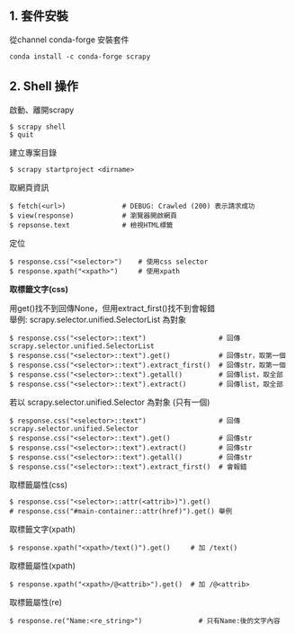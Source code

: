 ## 1. 套件安裝
從channel conda-forge 安裝套件
```shell
conda install -c conda-forge scrapy
```


## 2. Shell 操作
啟動、離開scrapy
```shell
$ scrapy shell
$ quit
```

建立專案目錄
```shell
$ scrapy startproject <dirname>
```

取網頁資訊
```shell
$ fetch(<url>)              # DEBUG: Crawled (200) 表示請求成功
$ view(response)            # 瀏覽器開啟網頁
$ repsonse.text             # 檢視HTML標籤
```
定位
```shell
$ response.css("<selector>")    # 使用css selector
$ response.xpath("<xpath>")     # 使用xpath
```

**取標籤文字(css)**

用get()找不到回傳None，但用extract_first()找不到會報錯  
舉例: scrapy.selector.unified.SelectorList 為對象
```shell
$ response.css("<selector>::text")                  # 回傳scrapy.selector.unified.SelectorList
$ response.css("<selector>::text").get()            # 回傳str，取第一個
$ response.css("<selector>::text").extract_first()  # 回傳str，取第一個
$ response.css("<selector>::text").getall()         # 回傳list，取全部
$ response.css("<selector>::text").extract()        # 回傳list，取全部

```
若以 scrapy.selector.unified.Selector 為對象 (只有一個)
```shell
$ response.css("<selector>::text")                  # 回傳scrapy.selector.unified.Selector
$ response.css("<selector>::text").get()            # 回傳str
$ response.css("<selector>::text").extract()        # 回傳str
$ response.css("<selector>::text").getall()         # 回傳str
$ response.css("<selector>::text").extract_first()  # 會報錯
```

取標籤屬性(css)
```shell
$ response.css("<selector>::attr(<attrib>)").get()
# response.css("#main-container::attr(href)").get() 舉例
```

取標籤文字(xpath)
```shell
$ response.xpath("<xpath>/text()").get()     # 加 /text()
```
取標籤屬性(xpath)
```shell
$ response.xpath("<xpath>/@<attrib>").get()  # 加 /@<attrib>
```

取標籤屬性(re)
```shell
$ response.re("Name:<re_string>")              # 只有Name:後的文字內容
```

